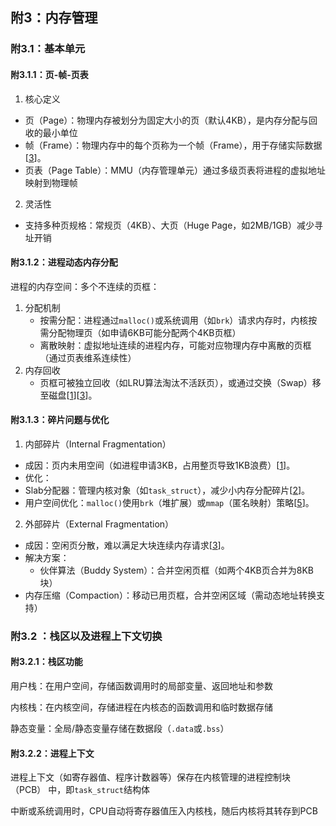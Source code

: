 ## 附3：内存管理

### 附3.1：基本单元

#### 附3.1.1：️页-帧-页表

1. 核心定义 
- 页（Page）：物理内存被划分为固定大小的页（默认4KB），是内存分配与回收的最小单位
- 帧（Frame）：物理内存中的每个页称为一个帧（Frame），用于存储实际数据[[3]()]。 
- 页表（Page Table）：MMU（内存管理单元）通过多级页表将进程的虚拟地址映射到物理帧
2. 灵活性
- 支持多种页规格：常规页（4KB）、大页（Huge Page，如2MB/1GB）减少寻址开销

#### 附3.1.2：进程动态内存分配

进程的内存空间：多个不连续的页框：

1. 分配机制
   - 按需分配：进程通过`malloc()`或系统调用（如`brk`）请求内存时，内核按需分配物理页（如申请6KB可能分配两个4KB页框）
   - 离散映射：虚拟地址连续的进程内存，可能对应物理内存中离散的页框（通过页表维系连续性）
2. 内存回收
   - 页框可被独立回收（如LRU算法淘汰不活跃页），或通过交换（Swap）移至磁盘[[1]()][[3]()]。

#### 附3.1.3：碎片问题与优化

1. 内部碎片（Internal Fragmentation） 
- 成因：页内未用空间（如进程申请3KB，占用整页导致1KB浪费）[[1]()]。 
- 优化： 
- Slab分配器：管理内核对象（如`task_struct`），减少小内存分配碎片[[2]()]。 
- 用户空间优化：`malloc()`使用`brk`（堆扩展）或`mmap`（匿名映射）策略[[5]()]。
2. 外部碎片（External Fragmentation） 
- 成因：空闲页分散，难以满足大块连续内存请求[[3]()]。 
- 解决方案：
  - 伙伴算法（Buddy System）：合并空闲页框（如两个4KB页合并为8KB块）
- 内存压缩（Compaction）：移动已用页框，合并空闲区域（需动态地址转换支持）

### 附3.2 ：栈区以及进程上下文切换

#### 附3.2.1：栈区功能

用户栈：在用户空间，存储函数调用时的局部变量、返回地址和参数

内核栈：在内核空间，存储进程在内核态的函数调用和临时数据存储 

静态变量：全局/静态变量存储在数据段（`.data`或`.bss`）

#### 附3.2.2：进程上下文

进程上下文（如寄存器值、程序计数器等）保存在内核管理的进程控制块（PCB） 中，即`task_struct`结构体 

中断或系统调用时，CPU自动将寄存器值压入内核栈，随后内核将其转存到PCB 
